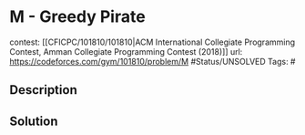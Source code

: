 # M - Greedy Pirate

contest: [[CFICPC/101810/101810|ACM International Collegiate Programming Contest, Amman Collegiate Programming Contest (2018)]]
url: https://codeforces.com/gym/101810/problem/M
#Status/UNSOLVED
Tags: #

## Description

## Solution

